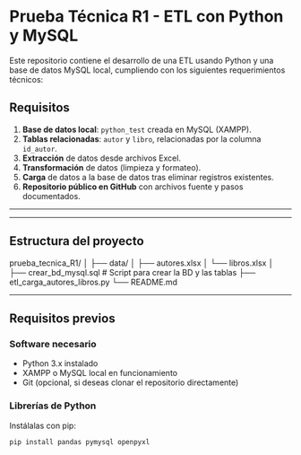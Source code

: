 # Prueba Técnica R1 - ETL con Python y MySQL

Este repositorio contiene el desarrollo de una ETL usando Python y una base de datos MySQL local, cumpliendo con los siguientes requerimientos técnicos:

## Requisitos 

1. **Base de datos local**: `python_test` creada en MySQL (XAMPP).
2. **Tablas relacionadas**: `autor` y `libro`, relacionadas por la columna `id_autor`.
3. **Extracción** de datos desde archivos Excel.
4. **Transformación** de datos (limpieza y formateo).
5. **Carga** de datos a la base de datos tras eliminar registros existentes.
6. **Repositorio público en GitHub** con archivos fuente y pasos documentados.

---

---

## Estructura del proyecto

prueba_tecnica_R1/
│
├── data/
│ ├── autores.xlsx
│ └── libros.xlsx
│
├── crear_bd_mysql.sql # Script para crear la BD y las tablas
├── etl_carga_autores_libros.py
└── README.md


---

## Requisitos previos

### Software necesario

- Python 3.x instalado
- XAMPP o MySQL local en funcionamiento
- Git (opcional, si deseas clonar el repositorio directamente)

### Librerías de Python

Instálalas con pip:

```bash
pip install pandas pymysql openpyxl

